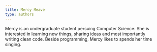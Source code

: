 ```yaml
---
title: Mercy Meave
type: authors
---
```

Mercy is an undergraduate student persuing Computer Science. She is interested in learning new things, sharing ideas and most importantly writing clean code. Beside programming, Mercy likes to spends her time singing.
